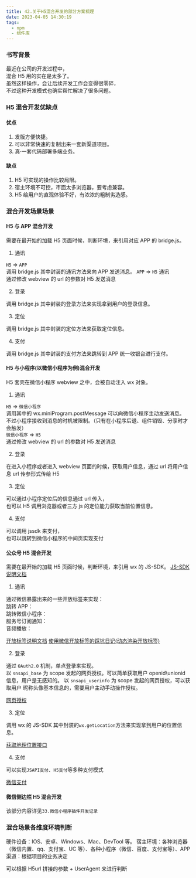 ```yaml
---
title: 42.关于H5混合开发的部分方案梳理
date: 2023-04-05 14:30:19
tags:
  - npm
  - 组件库
---
```


### 书写背景

最近在公司的开发过程中，  
混合 H5 用的实在是太多了。  
虽然这样操作，会让后续开发工作会变得很零碎，  
不过这种开发模式也确实帮忙解决了很多问题。

<!-- more -->

### H5 混合开发优缺点

#### 优点

1. 发版方便快捷。
2. 可以非常快速的复制出来一套新渠道项目。
3. 真·一套代码部署多端业务。

#### 缺点

1. H5 可实现的操作比较局限。
2. 宿主环境不可控，市面太多浏览器，要考虑兼容。
3. H5 给用户的直观体验不好，有浓浓的粗制劣造感。

### 混合开发场景场景

#### H5 与 APP 混合开发

需要在最开始的加载 H5 页面时候，判断环境，来引用对应 APP 的 bridge.js。

1. 通讯

`H5` => `APP`  
调用 bridge.js 其中封装的通讯方法来向 APP 发送消息。
`APP` => `H5` 通讯  
通过修改 webview 的 url 的参数对 H5 发送消息

2. 登录

调用 bridge.js 其中封装的登录方法来实现拿到用户的登录信息。

3. 定位

调用 bridge.js 其中封装的定位方法来获取定位信息。

4. 支付

调用 bridge.js 其中封装的支付方法来跳转到 APP 统一收银台进行支付。

#### H5 与小程序(以微信小程序为例)混合开发

H5 套壳在微信小程序 webview 之中，会被自动注入 wx 对象。

1. 通讯

`H5` => `微信小程序`  
调用其中的 wx.miniProgram.postMessage 可以向微信小程序主动发送消息。  
不过小程序接收到消息的时机被限制。（只有在小程序后退、组件销毁、分享时才会触发）  
`微信小程序` => `H5`  
通过修改 webview 的 url 的参数对 H5 发送消息

2. 登录

在进入小程序或者进入 webview 页面的时候，获取用户信息，通过 url 将用户信息 url 传参形式传给 H5

3. 定位

可以通过小程序定位后的信息通过 url 传入，  
也可以 H5 调用浏览器或者三方 js 的定位能力获取当前位置信息。

4. 支付

可以调用 jssdk 来支付，  
也可以跳转到微信小程序的中间页实现支付

#### 公众号 H5 混合开发

需要在最开始的加载 H5 页面时候，判断环境，来引用 wx 的 JS-SDK。
[JS-SDK 说明文档](https://developers.weixin.qq.com/doc/offiaccount/OA_Web_Apps/JS-SDK.html)

1. 通讯

通过微信暴露出来的一些开放标签来实现：  
跳转 APP：<wx-open-launch-weapp />  
跳转微信小程序：<wx-open-launch-app />  
服务号订阅通知：<wx-open-subscribe />  
音频播放：<wx-open-audio />

[开放标签说明文档](https://developers.weixin.qq.com/doc/offiaccount/OA_Web_Apps/Wechat_Open_Tag.html)
[使用微信开放标签<wx-open-launch-weapp>的踩坑日记(动态渲染开放标签)](https://blog.csdn.net/weixin_45532305/article/details/109491862)

2. 登录

通过 `OAuth2.0` 机制，单点登录来实现。  
以 `snsapi_base` 为 scope 发起的网页授权。可以简单获取用户 openid\unionid 信息，用户是无感知的。
以 `snsapi_userinfo` 为 scope 发起的网页授权，可以获取用户 昵称头像基本信息的，需要用户主动手动操作授权。

[网页授权](https://developers.weixin.qq.com/doc/offiaccount/OA_Web_Apps/Wechat_webpage_authorization.html)

3. 定位

调用 wx 的 JS-SDK 其中封装的`wx.getLocation`方法来实现拿到用户的位置信息。

[获取地理位置接口](https://developers.weixin.qq.com/doc/offiaccount/OA_Web_Apps/JS-SDK.html#38)

4. 支付

可以实现`JSAPI支付`、`H5支付`等多种支付模式

[微信支付](https://pay.weixin.qq.com/wiki/doc/apiv3/index.shtml)

#### 微信侧边栏 H5 混合开发

该部分内容详见`33.微信小程序插件开发记录`

### 混合场景各维度环境判断

硬件设备：IOS、安卓、Windows、Mac、DevTool 等。
宿主环境：各种浏览器（微信内置、qq、支付宝、UC 等）、各种小程序（微信、百度、支付宝等）、APP
渠道：根据项目的业务决定

可以根据 H5url 拼接的参数 + UserAgent 来进行判断
